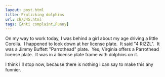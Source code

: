 ```yaml
---
layout: post.html
title: Frolicking dolphins
url: ch/345.html
tags: [Anti complaint,Funny]
---
```

On my way to work today, I was behind a girl about my age driving a little Corolla.  I happened to look down at her license plate.  It said "4 RIZZL".  It was a Jimmy Buffett "Parrothead" plate.  Yes, Virginia offers a Parrothead license plate.  It was in a license plate frame with dolphins on it.

I think I'll stop now, because there is nothing I can say to make this any funnier.
